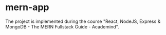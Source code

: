 # mern-app

The project is implemented during the course "React, NodeJS, Express & MongoDB - The MERN Fullstack Guide - Academind".